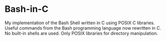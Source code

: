 # Bash-in-C
My implementation of the Bash Shell written in C using POSIX C libraries.
<br>
Useful commands from the Bash programming language now rewritten in C.
<br>
No built-in shells are used. Only POSIX libraries for directory manipulation.
<br>
